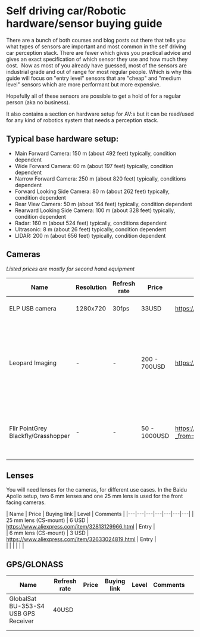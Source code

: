 # Self driving car/Robotic hardware/sensor buying guide
There are a bunch of both courses and blog posts out there that tells you what types of sensors are important and most common in the self driving car perception stack. There are fewer which gives you practical advice and gives an exact specification of which sensor they use and how much they cost. 
Now as most of you already have guessed, most of the sensors are industrial grade and out of range for most regular people. Which is why this guide will focus on "entry level" sensors that are "cheap" and "medium level" sensors which are more performant but more expensive. 

Hopefully all of these sensors are possible to get a hold of for a regular person (aka no business).

It also contains a section on hardware setup for AV:s but it can be read/used for any kind of robotics system that needs a perception stack.

## Typical base hardware setup:

- Main Forward Camera: 150 m (about 492 feet) typically, condition dependent
- Wide Forward Camera: 60 m (about 197 feet) typically, condition dependent
- Narrow Forward Camera: 250 m (about 820 feet) typically, conditions dependent
- Forward Looking Side Camera: 80 m (about 262 feet) typically, condition dependent
- Rear View Camera: 50 m (about 164 feet) typically, condition dependent
- Rearward Looking Side Camera: 100 m (about 328 feet) typically, condition dependent
- Radar: 160 m (about 524 feet) typically, conditions dependent
- Ultrasonic: 8 m (about 26 feet) typically, condition dependent
- LIDAR: 200 m (about 656 feet) typically, condition dependent


## Cameras

*Listed prices are mostly for second hand equipment*

|  Name |  Resolution | Refresh rate |  Price  | Buying link  |  Level |  Comments |
|---|---|---|---|---|---|---|
|  ELP USB camera |  1280x720 |  30fps | 33USD  |  https://www.aliexpress.com/item/32861618476.html | Entry  | CS lens mount, USB  |
|  Leopard Imaging |  - |  - | 200 - 700USD  |  https://leopardimaging.com/product-category/usb30-cameras/usb30-box-cameras |  Medium/High | Some big brands use Leopard imaging cameras, industrial grade. LI-USB30 sometimes available on Ebay  |
|  Flir PointGrey Blackfly/Grasshopper |  - |  - |  50 - 1000USD |  https://www.ebay.com/sch/i.html?_from=R40&_trksid=p2380057.m570.l1311.R1.TR4.TRC2.A0.H0.Xpointgrey+.TRS0&_nkw=point+grey+camera&_sacat=0 | Medium/High | Some big brands use PointGrey, and Udacity Carla for instance.  |

## Lenses

You will need lenses for the cameras, for different use cases. In the Baidu Apollo setup, two 6 mm lenses and one 25 mm lens is used for the front facing cameras.

|  Name | Price  | Buying link  |  Level |  Comments | 
|---|---|---|---|---|---|---|
| 25 mm lens (CS-mount)  |  6 USD |  https://www.aliexpress.com/item/32813129966.html |  Entry |  
| 6 mm lens (CS-mount) | 3 USD  |  https://www.aliexpress.com/item/32633024819.html | Entry  |  
|   |   |   |   |   | 


## GPS/GLONASS



|  Name | Refresh rate  | Price  | Buying link  |  Level |  Comments |   |
|---|---|---|---|---|---|---|
|  GlobalSat BU-353-S4 USB GPS Receiver |  40USD |   |   |   |   |   |
|   |   |   |   |   |   |   |
|   |   |   |   |   |   |   |







